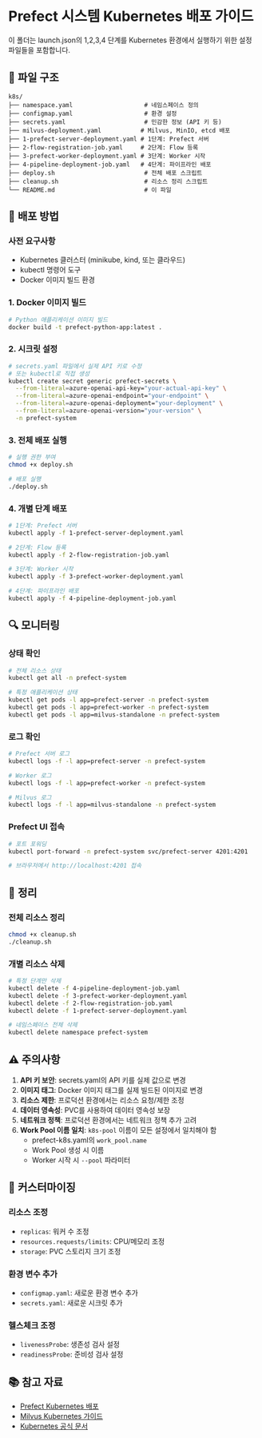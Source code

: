 # Prefect 시스템 Kubernetes 배포 가이드

이 폴더는 launch.json의 1,2,3,4 단계를 Kubernetes 환경에서 실행하기 위한 설정 파일들을 포함합니다.

## 📁 파일 구조

```
k8s/
├── namespace.yaml                    # 네임스페이스 정의
├── configmap.yaml                    # 환경 설정
├── secrets.yaml                      # 민감한 정보 (API 키 등)
├── milvus-deployment.yaml           # Milvus, MinIO, etcd 배포
├── 1-prefect-server-deployment.yaml # 1단계: Prefect 서버
├── 2-flow-registration-job.yaml     # 2단계: Flow 등록
├── 3-prefect-worker-deployment.yaml # 3단계: Worker 시작
├── 4-pipeline-deployment-job.yaml   # 4단계: 파이프라인 배포
├── deploy.sh                         # 전체 배포 스크립트
├── cleanup.sh                        # 리소스 정리 스크립트
└── README.md                         # 이 파일
```

## 🚀 배포 방법

### 사전 요구사항
- Kubernetes 클러스터 (minikube, kind, 또는 클라우드)
- kubectl 명령어 도구
- Docker 이미지 빌드 환경

### 1. Docker 이미지 빌드
```bash
# Python 애플리케이션 이미지 빌드
docker build -t prefect-python-app:latest .
```

### 2. 시크릿 설정
```bash
# secrets.yaml 파일에서 실제 API 키로 수정
# 또는 kubectl로 직접 생성
kubectl create secret generic prefect-secrets \
  --from-literal=azure-openai-api-key="your-actual-api-key" \
  --from-literal=azure-openai-endpoint="your-endpoint" \
  --from-literal=azure-openai-deployment="your-deployment" \
  --from-literal=azure-openai-version="your-version" \
  -n prefect-system
```

### 3. 전체 배포 실행
```bash
# 실행 권한 부여
chmod +x deploy.sh

# 배포 실행
./deploy.sh
```

### 4. 개별 단계 배포
```bash
# 1단계: Prefect 서버
kubectl apply -f 1-prefect-server-deployment.yaml

# 2단계: Flow 등록
kubectl apply -f 2-flow-registration-job.yaml

# 3단계: Worker 시작
kubectl apply -f 3-prefect-worker-deployment.yaml

# 4단계: 파이프라인 배포
kubectl apply -f 4-pipeline-deployment-job.yaml
```

## 🔍 모니터링

### 상태 확인
```bash
# 전체 리소스 상태
kubectl get all -n prefect-system

# 특정 애플리케이션 상태
kubectl get pods -l app=prefect-server -n prefect-system
kubectl get pods -l app=prefect-worker -n prefect-system
kubectl get pods -l app=milvus-standalone -n prefect-system
```

### 로그 확인
```bash
# Prefect 서버 로그
kubectl logs -f -l app=prefect-server -n prefect-system

# Worker 로그
kubectl logs -f -l app=prefect-worker -n prefect-system

# Milvus 로그
kubectl logs -f -l app=milvus-standalone -n prefect-system
```

### Prefect UI 접속
```bash
# 포트 포워딩
kubectl port-forward -n prefect-system svc/prefect-server 4201:4201

# 브라우저에서 http://localhost:4201 접속
```

## 🧹 정리

### 전체 리소스 정리
```bash
chmod +x cleanup.sh
./cleanup.sh
```

### 개별 리소스 삭제
```bash
# 특정 단계만 삭제
kubectl delete -f 4-pipeline-deployment-job.yaml
kubectl delete -f 3-prefect-worker-deployment.yaml
kubectl delete -f 2-flow-registration-job.yaml
kubectl delete -f 1-prefect-server-deployment.yaml

# 네임스페이스 전체 삭제
kubectl delete namespace prefect-system
```

## ⚠️ 주의사항

1. **API 키 보안**: secrets.yaml의 API 키를 실제 값으로 변경
2. **이미지 태그**: Docker 이미지 태그를 실제 빌드된 이미지로 변경
3. **리소스 제한**: 프로덕션 환경에서는 리소스 요청/제한 조정
4. **데이터 영속성**: PVC를 사용하여 데이터 영속성 보장
5. **네트워크 정책**: 프로덕션 환경에서는 네트워크 정책 추가 고려
6. **Work Pool 이름 일치**: `k8s-pool` 이름이 모든 설정에서 일치해야 함
   - prefect-k8s.yaml의 `work_pool.name`
   - Work Pool 생성 시 이름
   - Worker 시작 시 `--pool` 파라미터

## 🔧 커스터마이징

### 리소스 조정
- `replicas`: 워커 수 조정
- `resources.requests/limits`: CPU/메모리 조정
- `storage`: PVC 스토리지 크기 조정

### 환경 변수 추가
- `configmap.yaml`: 새로운 환경 변수 추가
- `secrets.yaml`: 새로운 시크릿 추가

### 헬스체크 조정
- `livenessProbe`: 생존성 검사 설정
- `readinessProbe`: 준비성 검사 설정

## 📚 참고 자료

- [Prefect Kubernetes 배포](https://docs.prefect.io/2.0/guides/deployment/kubernetes/)
- [Milvus Kubernetes 가이드](https://milvus.io/docs/install_standalone-docker.md)
- [Kubernetes 공식 문서](https://kubernetes.io/docs/) 